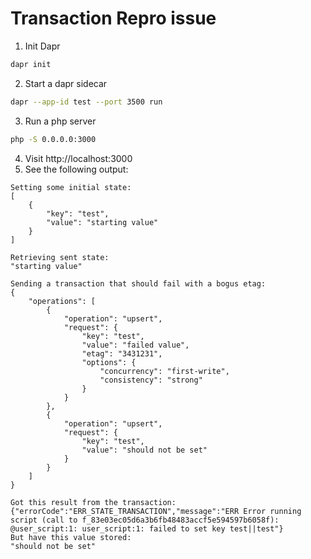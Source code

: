 # Transaction Repro issue

1. Init Dapr
```bash
dapr init
```

2. Start a dapr sidecar
```bash
dapr --app-id test --port 3500 run
```

3. Run a php server
```bash
php -S 0.0.0.0:3000
```

4. Visit http://localhost:3000
5. See the following output:

```
Setting some initial state: 
[
    {
        "key": "test",
        "value": "starting value"
    }
]

Retrieving sent state:
"starting value"

Sending a transaction that should fail with a bogus etag:
{
    "operations": [
        {
            "operation": "upsert",
            "request": {
                "key": "test",
                "value": "failed value",
                "etag": "3431231",
                "options": {
                    "concurrency": "first-write",
                    "consistency": "strong"
                }
            }
        },
        {
            "operation": "upsert",
            "request": {
                "key": "test",
                "value": "should not be set"
            }
        }
    ]
}

Got this result from the transaction:
{"errorCode":"ERR_STATE_TRANSACTION","message":"ERR Error running script (call to f_83e03ec05d6a3b6fb48483accf5e594597b6058f): @user_script:1: user_script:1: failed to set key test||test"}
But have this value stored:
"should not be set"
```
